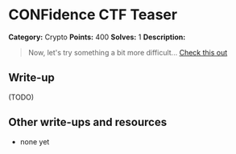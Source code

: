# CONFidence CTF Teaser 

**Category:** Crypto 
**Points:** 400 
**Solves:** 1 
**Description:** 

> Now, let's try something a bit more difficult... [Check this out](xor.php) 

## Write-up

(TODO)

## Other write-ups and resources

* none yet
